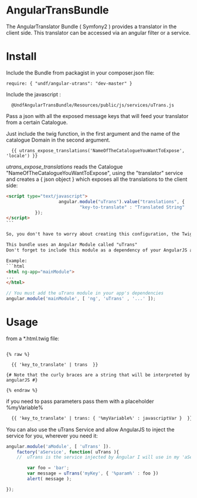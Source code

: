AngularTransBundle
=======================

The AngularTranslator Bundle ( Symfony2 ) provides a translator in the client side. 
This translator can be accessed via an angular filter or a service.

Install
====

Include the Bundle from packagist in your composer.json file:
```
require: { "undf/angular-utrans": "dev-master" }
```

Include the javascript :

``` jinja
  @UndfAngularTransBundle/Resources/public/js/services/uTrans.js
```

Pass a json with all the exposed message keys that will feed your translator from a certain Catalogue. 

Just include the twig function, in the first argument and the name of the 
catalogue Domain in the second argument.

``` jinja
  {{ utrans_expose_translations('NameOfTheCatalogueYouWantToExpose', 'locale') }}
```
*utrans_expose_translations* reads the Catalogue "NameOfTheCatalogueYouWantToExpose", using the "translator" service  and creates a { json object } which exposes all the translations to the client side:
```` html
<script type="text/javascript">
                    angular.module("uTrans").value("translations", {
                            "key-to-translate" : "Translated String"
           });
</script>
```

So, you don't have to worry about creating this configuration, the Twig function does it for you.

This bundle uses an Angular Module called "uTrans"
Don't forget to include this module as a dependency of your AngularJS application.

Example:
```html
<html ng-app="mainModule">
...
</html>
````

```javascript
// You must add the uTrans module in your app's dependencies
angular.module('mainModule', [ 'ng', 'uTrans' , '...' ]);
```
Usage
=====

from a *.html.twig file:

``` jinja

{% raw %}

  {{ 'key_to_translate' | trans  }}  

{# Note that the curly braces are a string that will be interpreted by angularJS #}
  
{% endraw %}

```

if you need to pass parameters pass them with a placeholder %myVariable%


``` html
  {{ 'key_to_translate' | trans: { '%myVariable%' : javascriptVar }  }}

```

You can also use the uTrans Service and allow AngularJS to inject the service for you, wherever you need it:

``` javascript
angular.module('aModule', [ 'uTrans' ]).
    factory('aService', function( uTrans ){ 
    //  uTrans is the service injected by Angular I will use in my 'aService';

        var foo = 'bar';
        var message = uTrans('myKey', { '%param%' : foo })
        alert( message );

});
```
